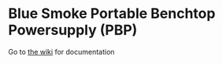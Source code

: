 # Blue Smoke Portable Benchtop Powersupply  (PBP)

Go to [the wiki](https://github.com/simenhs/Blue_Smoke_Portable_benchtop_supply/wiki) for documentation



